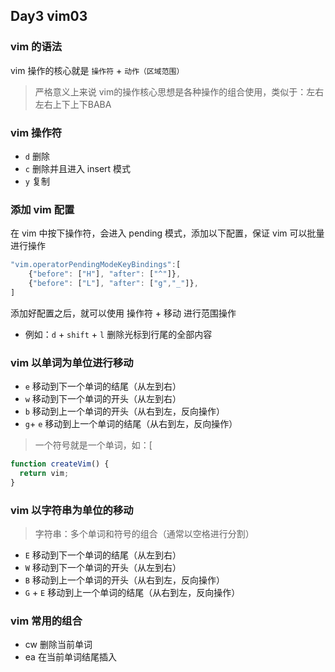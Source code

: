 ## Day3 vim03

### vim 的语法

vim 操作的核心就是 `操作符` + `动作（区域范围）`
> 严格意义上来说 vim的操作核心思想是各种操作的组合使用，类似于：左右左右上下上下BABA

### vim 操作符

- `d` 删除
- `c` 删除并且进入 insert 模式
- `y` 复制

### 添加 vim 配置

在 vim 中按下操作符，会进入 pending 模式，添加以下配置，保证 vim 可以批量进行操作

```js
"vim.operatorPendingModeKeyBindings":[
    {"before": ["H"], "after": ["^"]},
    {"before": ["L"], "after": ["g","_"]},
]
```

添加好配置之后，就可以使用 操作符 + 移动 进行范围操作

- 例如：`d` + `shift` + `l` 删除光标到行尾的全部内容

### vim 以单词为单位进行移动

- `e` 移动到下一个单词的结尾（从左到右）
- `w` 移动到下一个单词的开头（从左到右）
- `b` 移动到上一个单词的开头（从右到左，反向操作）
- `g`+ `e` 移动到上一个单词的结尾（从右到左，反向操作）

> 一个符号就是一个单词，如：[

```js
function createVim() {
  return vim;
}
```

### vim 以字符串为单位的移动

> 字符串：多个单词和符号的组合（通常以空格进行分割）

- `E` 移动到下一个单词的结尾（从左到右）
- `W` 移动到下一个单词的开头（从左到右）
- `B` 移动到上一个单词的开头（从右到左，反向操作）
- `G` + `E` 移动到上一个单词的结尾（从右到左，反向操作）

### vim 常用的组合
    
- cw 删除当前单词
- ea 在当前单词结尾插入
